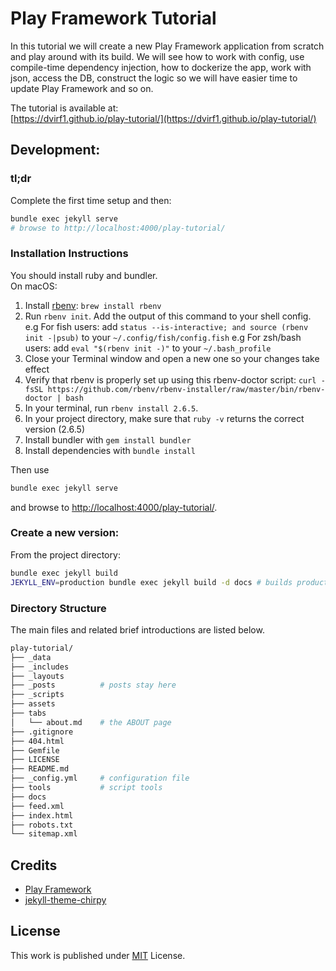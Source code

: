 # Play Framework Tutorial

In this tutorial we will create a new Play Framework application from scratch and play around with its build.
We will see how to work with config, use compile-time dependency injection, how to dockerize the app, work with json,
access the DB, construct the logic so we will have easier time to update Play Framework and so on.

The tutorial is available at:  
[https://dvirf1.github.io/play-tutorial/](https://dvirf1.github.io/play-tutorial/)

## Development:

### tl;dr

Complete the first time setup and then:

```bash
bundle exec jekyll serve
# browse to http://localhost:4000/play-tutorial/
```

### Installation Instructions

You should install ruby and bundler.  
On macOS:

1. Install [rbenv](https://github.com/rbenv/rbenv#homebrew-on-macos): `brew install rbenv`
2. Run `rbenv init`.
Add the output of this command to your shell config.
e.g For fish users: add `status --is-interactive; and source (rbenv init -|psub)` to your `~/.config/fish/config.fish`
e.g For zsh/bash users: add `eval "$(rbenv init -)"` to your `~/.bash_profile`
3. Close your Terminal window and open a new one so your changes take effect
4. Verify that rbenv is properly set up using this rbenv-doctor script:
`curl -fsSL https://github.com/rbenv/rbenv-installer/raw/master/bin/rbenv-doctor | bash`
5. In your terminal, run `rbenv install 2.6.5`.
6. In your project directory, make sure that `ruby -v` returns the correct version (2.6.5)
7. Install bundler with `gem install bundler`
8. Install dependencies with `bundle install`

Then use

```bash
bundle exec jekyll serve
```

and browse to [http://localhost:4000/play-tutorial/](http://localhost:4000/play-tutorial/).


### Create a new version:

From the project directory:

```bash
bundle exec jekyll build
JEKYLL_ENV=production bundle exec jekyll build -d docs # builds production version to `docs` directory
```

### Directory Structure

The main files and related brief introductions are listed below.

```sh
play-tutorial/
├── _data
├── _includes      
├── _layouts
├── _posts          # posts stay here
├── _scripts
├── assets      
├── tabs
│   └── about.md    # the ABOUT page
├── .gitignore
├── 404.html
├── Gemfile
├── LICENSE
├── README.md
├── _config.yml     # configuration file
├── tools           # script tools
├── docs
├── feed.xml
├── index.html
├── robots.txt
└── sitemap.xml
```

## Credits

- [Play Framework](https://www.playframework.com/)
- [jekyll-theme-chirpy](https://github.com/cotes2020/jekyll-theme-chirpy/)

## License

This work is published under [MIT](https://github.com/cotes2020/jekyll-theme-chirpy/blob/master/LICENSE) License.
